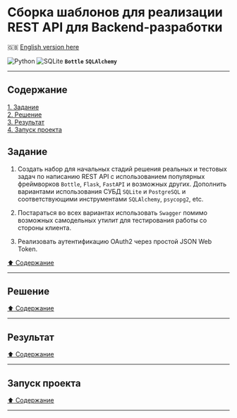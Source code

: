 # Сборка шаблонов для реализации REST API для Backend-разработки #

:gb: [English version here](README.md)

![Python](https://img.shields.io/badge/python-3670A0?style=plastic&logo=python&logoColor=ffdd54)
![SQLite](https://img.shields.io/badge/sqlite-%2307405e.svg?style=plastic&logo=sqlite&logoColor=white)
**`Bottle`**
**`SQLAlchemy`**

----

## Содержание ##

[1. Задание](#задание)    
[2. Решение](#решение)    
[3. Результат](#результат)    
[4. Запуск проекта](#запуск-проекта)    

## Задание ##

1. Создать набор для начальных стадий решения реальных и тестовых задач по
написанию REST API с использованием популярных фреймворков `Bottle`, `Flask`,
`FastAPI` и возможных других. Дополнить вариантами использования СУБД `SQLite` и
`PostgreSQL` и соответствующими инструментами `SQLAlchemy`, `psycopg2`, etc.

2. Постараться во всех вариантах использовать `Swagger` помимо возможных
самодельных утилит для тестирования работы со стороны клиента.

3. Реализовать аутентификацию OAuth2 через простой JSON Web Token.

[:arrow_up: Содержание](#содержание)

----

## Решение ##

[:arrow_up: Содержание](#содержание)

----

## Результат ##

[:arrow_up: Содержание](#содержание)

----

## Запуск проекта ##

[:arrow_up: Содержание](#содержание)

----
